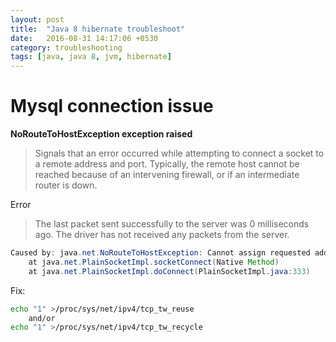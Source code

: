 ```yaml
---
layout: post
title:  "Java 8 hibernate troubleshoot"
date:   2016-08-31 14:17:06 +0530
category: troubleshooting
tags: [java, java 8, jvm, hibernate]
---
```



# Mysql connection issue
**NoRouteToHostException exception raised**
>Signals that an error occurred while attempting to connect a socket to a remote address and port. Typically, the remote host cannot be reached because of an intervening firewall, or if an intermediate router is down.

Error
> The last packet sent successfully to the server was 0 milliseconds ago. The driver has not received any packets from the server.

```java
Caused by: java.net.NoRouteToHostException: Cannot assign requested address
    at java.net.PlainSocketImpl.socketConnect(Native Method)
    at java.net.PlainSocketImpl.doConnect(PlainSocketImpl.java:333)
```

Fix: 
```bash
echo "1" >/proc/sys/net/ipv4/tcp_tw_reuse
    and/or
echo "1" >/proc/sys/net/ipv4/tcp_tw_recycle
```